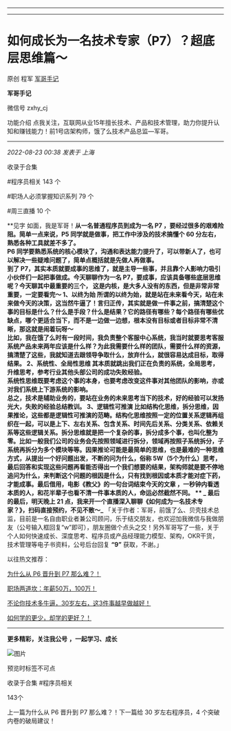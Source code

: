 ----------------------------------------
----------------------------------------
#  如何成长为一名技术专家（P7）？超底层思维篇～

原创 程军  [ 军哥手记 ](javascript:void\(0\);)

**军哥手记** ![]()

微信号 zxhy_cj

功能介绍 点我关注，互联网从业15年擅长技术、产品和技术管理，助力你提升认知和赚钱能力！前1号店架构师，饿了么技术产品总监—军哥。

____

_2022-08-23 00:38_ _发表于 上海_

收录于合集

#程序员相关 143 个

#职场人必须掌握知识系列 79 个

#周三直播 10 个

**见字 如面，我是军哥！**从一名普通程序员到成为一名 P7 ，要经过很多的艰难险阻。简单一点来说，P5 同学就是做事，把工作中涉及的技术搞懂个 60
分左右，熟悉各种工具就差不多了。  
P6 同学要熟悉系统的核心模块了，沟通和表达能力提升了，可以带新人了，也可以解决一些疑难问题了，简单点概括就是先做人再做事。  
到了 P7，其实本质就要成事的思维了，就是主导一些事，并且靠个人影响力吸引小伙伴们一起把事做成。今天聊聊作为一名
P7，要成事，应该具备哪些底层思维呢？今天聊其中最重要的三个， **这是内核，是大多人没有的东西，但是非常非常重要，一定要看完～** **1、以终为始**
所谓的以终为始，就是站在未来看今天，站在未来做今天的决策，这当然牛逼了！言归正传，其实就是做一件事之前，搞清楚这个事的目标是什么？什么是手段？什么是结果？它的路径有哪些？每个路径有哪些优缺点，哪个更适合当下，而不是一边做一边想，根本没有目标或者目标非常不清晰，那这就是闹着玩呀～  
比如，我在饿了么时有一段时间，我负责整个客服中心系统，我当时就要思考客服系统产品未来两年应该是什么样？为此我需要什么样的团队，需要什么样的资源，搞清楚了这些，我就知道去跟领导争取什么，放弃什么，就很容易达成目标，取得结果。
**2、系统性、全局性思维** 其本质就跳出我们正在负责的系统，全局思考，升维思考，参考行业其他头部公司的成功失败经验。  
系统性思维既要考虑这个事的本身，也要考虑改变这件事对其他团队的影响，亦或对我们系统上下游系统的影响。  
总之，技术是辅助业务的，要站在业务的未来思考当下的技术，好的经验可以发扬光大，失败的经验总结教训。 **3、逻辑性可推演**
比如结构化思维，拆分思维，因果推论，这些都是逻辑性可推演的范畴。结构化思维按照一定的位置关系逻辑再组织在一起，可以是上下、左右关系、包含关系、时间先后关系、分类关系、依赖关系等这些逻辑关系。拆分思维就是把一个复杂的事，拆分成多个事，也叫化整为零。比如一般我们公司的业务会先按照领域进行拆分，领域再按照子系统拆分，子系统再拆分为多个模块等等。因果推论可能是最简单的思维，也是最难的一种思维方式，从提出一个好问题出发，不断的问为什么，俗称
5W（5个为什么）思考，最后回答和实现这些问题再看能否得出一个我们想要的结果，架构师就是要不停地追问为什么，来判断这个问题的根因是什么，只有找到根因或本质才能对症下药，才能成事。最后借用，电影《教父》的一句台词结束今天的文章
**，一秒钟内看透本质的人，和花半辈子也看不清一件事本质的人，命运必然截然不同。** ** _ **最后的最后，明天晚上 21
点，我来开一个直播深入聊聊《如何成为一名技术专家？》，扫码直接预约，不见不散～**_**
「关于作者：军哥，前饿了么、贝壳技术总监，目前是一名自由职业者兼公司顾问，乐于结交朋友，也欢迎加我微信与我做朋友（公号输入框回复“w”即可），朋友圈做个点头之交！另外军哥写了一些，关于个人如何快速成长、深度思考、程序员或产品经理能力模型、架构，OKR干货，技术管理等电子书资料，公号后台回复
**“9”** 获取，不谢。」  

以往热文推荐：

[为什么从 P6 晋升到 P7
那么难？！](http://mp.weixin.qq.com/s?__biz=MzA3MDU2MjM4Ng==&mid=2247496533&idx=1&sn=552bc0f243b24c8df15021b567ed30ce&chksm=9f385468a84fdd7e3380bb5b8fe1c39a23bdbb31bc7cde668e9671b84eb77138a92dc17567a3&scene=21#wechat_redirect)  

[职场两道坎：年薪50万，100万！](http://mp.weixin.qq.com/s?__biz=MzA3MDU2MjM4Ng==&mid=2247496522&idx=1&sn=48794a181eb988a63444e012dcf71edb&chksm=9f385477a84fdd61f02c3e8f27c861f486dfe0dc3292837d211c8c321d413232a3123d8dc89d&scene=21#wechat_redirect)  

[不论你技术多牛逼，30岁左右，这3件事越早做越好！](http://mp.weixin.qq.com/s?__biz=MzA3MDU2MjM4Ng==&mid=2247496381&idx=1&sn=eac150001503f6971680fd77f34be201&chksm=9f385580a84fdc963d095e293555a9248769a064f8ab0f214c178720aae50b6ccc0560fa5cb3&scene=21#wechat_redirect)

[如何学的更少，却学的更好？！](http://mp.weixin.qq.com/s?__biz=MzA3MDU2MjM4Ng==&mid=2247496516&idx=1&sn=bc75b4cf2063239deb53f0d7b1838b00&chksm=9f385479a84fdd6f6078e763a76ed92e65efc222afac46a4052c7d41cf6574b293e84834094d&scene=21#wechat_redirect)

  

* * *

  

 **更多精彩，关注我公号** **，一起学习、成长**

![图片](https://mmbiz.qpic.cn/mmbiz_png/b96CibCt70iaajvl7fD4ZCicMcjhXMp1v6UibM134tIsO1j5yqHyNhh9arj090oAL7zGhRJRq6cFqFOlDZMleLl4pw/640?wx_fmt=png)

预览时标签不可点

收录于合集 #程序员相关

143个

上一篇为什么从 P6 晋升到 P7 那么难？！下一篇给 30 岁左右程序员，4 个突破内卷的破局建议！

